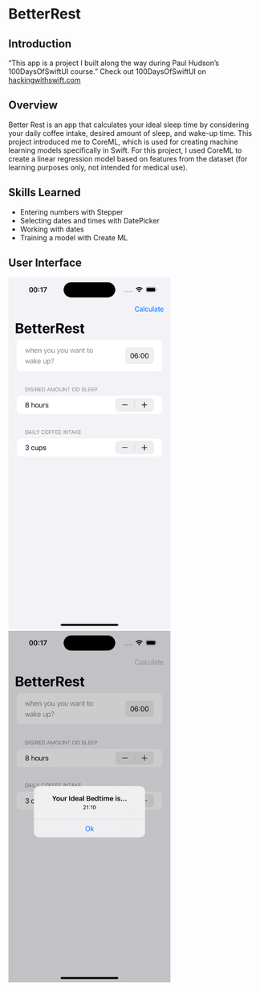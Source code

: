 # BetterRest
## Introduction
“This app is a project I built along the way during Paul Hudson’s 100DaysOfSwiftUI course.”
Check out 100DaysOfSwiftUI on [hackingwithswift.com](https://hackingwithswift.com)

## Overview
Better Rest is an app that calculates your ideal sleep time by considering your daily coffee intake, desired amount of sleep, and wake-up time. This project introduced me to CoreML, which is used for creating machine learning models specifically in Swift. For this project, I used CoreML to create a linear regression model based on features from the dataset (for learning purposes only, not intended for medical use). 

## Skills Learned
* Entering numbers with Stepper
* Selecting dates and times with DatePicker
* Working with dates
* Training a model with Create ML

## User Interface
<img  height="700" src="https://github.com/Namkhengsai/BetterRest/blob/main/BetterRestScreenShort-1.png">
<img  height="700" src="https://github.com/Namkhengsai/BetterRest/blob/main/BetterRestScreenShort-2.png">



